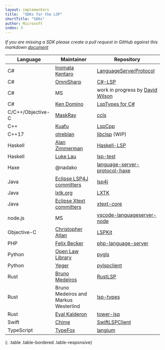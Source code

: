 ```yaml
---
layout: implementors
title:  "SDKs for the LSP"
shortTitle: "SDKs"
author: Microsoft
index: 3
---
```


*If you are missing a SDK please create a pull request in GitHub against this markdown [document](https://github.com/Microsoft/language-server-protocol/blob/gh-pages/_implementors/sdks.md)*

| Language | Maintainer | Repository |
|------|--------|----------|
| C# | [Inomata Kentaro](https://github.com/matarillo/) | [LanguageServerProtocol](https://github.com/matarillo/LanguageServerProtocol)|
| C# | [OmniSharp](http://www.omnisharp.net/) | [C#-LSP](https://github.com/OmniSharp/csharp-language-server-protocol)|
| C# | MS | work in progress by [David Wilson](https://github.com/daviwil)  |
| C# | [Ken Domino](https://github.com/kaby76) | [LspTypes for C#](https://github.com/kaby76/lsp-types) |
| C/C++/Objective-C | [MaskRay](https://github.com/MaskRay) | [ccls](https://github.com/MaskRay/ccls)|
| C++ | [Kuafu](https://github.com/kuafuwang) | [LspCpp](https://github.com/kuafuwang/LspCpp)|
| C++17 | [otreblan](https://github.com/otreblan) | [libclsp](https://github.com/otreblan/libclsp) (WIP)|
| Haskell | [Alan Zimmerman](https://github.com/alanz) | [Haskell-LSP](https://github.com/alanz/haskell-lsp)|
| Haskell | [Luke Lau](https://github.com/Bubba) | [lsp-test](https://github.com/Bubba/lsp-test)|
| Haxe | @nadako | [language-server-protocol-haxe](https://github.com/vshaxe/language-server-protocol-haxe)|
| Java | [Eclipse LSP4J committers](https://projects.eclipse.org/projects/technology.lsp4j/who) |  [lsp4j](https://github.com/eclipse/lsp4j) |
| Java | [lxtk.org](https://github.com/lxtk-org) | [LXTK](https://github.com/lxtk-org/lxtk) |
| Java | [Eclipse Xtext committers](https://projects.eclipse.org/projects/modeling.tmf.xtext/who) |  [xtext-core](https://github.com/eclipse/xtext-core) |
| node.js | MS | [vscode-languageserver-node](https://github.com/Microsoft/vscode-languageserver-node)  |
| Objective-C | [Christopher Atlan](https://twitter.com/catlan) | [LSPKit](https://github.com/catlan/LSPKit)|
| PHP | [Felix Becker](https://github.com/felixfbecker) | [php-language-server](https://github.com/felixfbecker/php-language-server)|
| Python | [Open Law Library](http://www.openlawlib.org/) | [pygls](https://github.com/openlawlibrary/pygls)|
| Python | [Yeger](https://github.com/yeger00) | [pylspclient](https://github.com/yeger00/pylspclient)|
| Rust | [Bruno Medeiros](https://github.com/bruno-medeiros) | [RustLSP](https://github.com/RustDT/RustLSP)|
| Rust | Bruno Medeiros and Markus Westerlind | [lsp-types](https://github.com/gluon-lang/lsp-types)
| Rust | [Eyal Kalderon](https://github.com/ebkalderon) | [tower-lsp](https://github.com/ebkalderon/tower-lsp)
| Swift | [Chime](https://twitter.com/chimehq) | [SwiftLSPClient](https://github.com/chimehq/SwiftLSPClient)|
| TypeScript | [TypeFox](https://www.typefox.io/) | [langium](https://github.com/langium/langium)|
{: .table .table-bordered .table-responsive}
